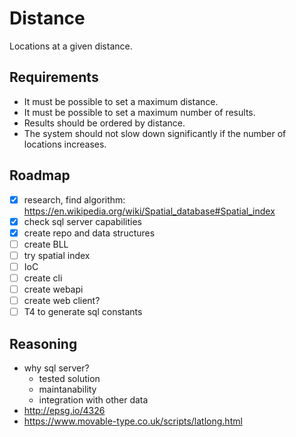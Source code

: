 # Distance

Locations at a given distance.

## Requirements

* It must be possible to set a maximum distance.
* It must be possible to set a maximum number of results.
* Results should be ordered by distance.
* The system should not slow down significantly if the number of locations increases.

## Roadmap

- [x] research, find algorithm: <https://en.wikipedia.org/wiki/Spatial_database#Spatial_index>
- [x] check sql server capabilities
- [x] create repo and data structures
- [ ] create BLL
- [ ] try spatial index
- [ ] IoC
- [ ] create cli
- [ ] create webapi
- [ ] create web client?
- [ ] T4 to generate sql constants

## Reasoning

- why sql server?
  - tested solution
  - maintanability
  - integration with other data
- <http://epsg.io/4326>
- <https://www.movable-type.co.uk/scripts/latlong.html>